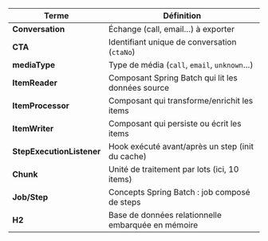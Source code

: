 | Terme                     | Définition |
|---------------------------|------------|
| **Conversation**         | Échange (call, email…) à exporter |
| **CTA**                  | Identifiant unique de conversation (`ctaNo`) |
| **mediaType**            | Type de média (`call`, `email`, `unknown`…) |
| **ItemReader**           | Composant Spring Batch qui lit les données source |
| **ItemProcessor**        | Composant qui transforme/enrichit les items |
| **ItemWriter**           | Composant qui persiste ou écrit les items |
| **StepExecutionListener**| Hook exécuté avant/après un step (init du cache) |
| **Chunk**                | Unité de traitement par lots (ici, 10 items) |
| **Job/Step**             | Concepts Spring Batch : job composé de steps |
| **H2**                   | Base de données relationnelle embarquée en mémoire |
